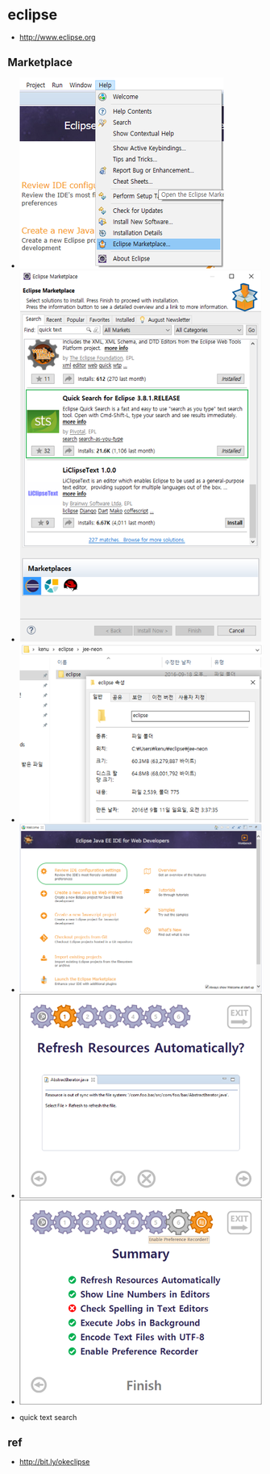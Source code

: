 # eclipse
* http://www.eclipse.org

## Marketplace
* <img src="images/marketplace01.png" alt="eclipse marketplace">
* <img src="images/marketplace02.png" alt="search quick text">
* <img src="images/eclipseneon-size.png" alt="eclipse neon welcome">
* <img src="images/eclipseNeon.png" alt="eclipse neon welcome">
* <img src="images/eclipseNeon01.png" alt="eclipse neon ide config">
* <img src="images/eclipseNeon02.png" alt="eclipse neon ide config">

* quick text search

## ref 
* http://bit.ly/okeclipse
